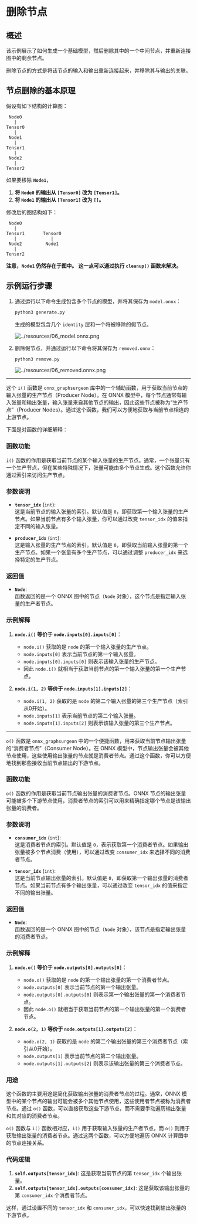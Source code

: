 

# 删除节点

## 概述

该示例展示了如何生成一个基础模型，然后删除其中的一个中间节点，并重新连接图中的剩余节点。

删除节点的方式是将该节点的输入和输出重新连接起来，并移除其与输出的关联。

## 节点删除的基本原理

假设有如下结构的计算图：

     Node0
       |
    Tensor0
       |
     Node1
       |
    Tensor1
       |
     Node2
       |
    Tensor2

如果要移除 **`Node1`**，
1. **将 `Node0` 的输出从 `[Tensor0]` 改为 `[Tensor1]`。**
2. **将 `Node1` 的输出从 `[Tensor1]` 改为 `[]`。**

修改后的图结构如下：

     Node0
       |
    Tensor1       Tensor0
       |             |
     Node2         Node1
       |
    Tensor2

**注意，`Node1` 仍然存在于图中。**
**这一点可以通过执行 `cleanup()` 函数来解决。**

## 示例运行步骤

1. 通过运行以下命令生成包含多个节点的模型，并将其保存为 `model.onnx`：
    ```bash
    python3 generate.py
    ```

    生成的模型包含几个 `identity` 层和一个将被移除的假节点。

    ![../resources/06_model.onnx.png](../resources/06_model.onnx.png)

2. 删除假节点，并通过运行以下命令将其保存为 `removed.onnx`：
    ```bash
    python3 remove.py
    ```

    ![../resources/06_removed.onnx.png](../resources/06_removed.onnx.png)

---

这个 `i()` 函数是 `onnx_graphsurgeon` 库中的一个辅助函数，用于获取当前节点的输入张量的生产节点（Producer Node）。在 ONNX 模型中，每个节点通常有输入张量和输出张量，输入张量来自其他节点的输出，因此这些节点被称为“生产节点”（Producer Nodes）。通过这个函数，我们可以方便地获取与当前节点相连的上游节点。

下面是对函数的详细解释：

### 函数功能

`i()` 函数的作用是获取当前节点的某个输入张量的生产节点。通常，一个张量只有一个生产节点，但在某些特殊情况下，张量可能由多个节点生成。这个函数允许你通过索引来访问生产节点。

### 参数说明

- **`tensor_idx`** (`int`):  
  这是当前节点的输入张量的索引。默认值是 `0`，即获取第一个输入张量的生产节点。如果当前节点有多个输入张量，你可以通过改变 `tensor_idx` 的值来指定不同的输入张量。
  
- **`producer_idx`** (`int`):  
  这是输入张量的生产节点的索引。默认值是 `0`，即获取当前输入张量的第一个生产节点。如果一个张量有多个生产节点，可以通过调整 `producer_idx` 来选择特定的生产节点。

### 返回值

- **`Node`**:  
  函数返回的是一个 ONNX 图中的节点（`Node` 对象），这个节点是指定输入张量的生产者节点。

### 示例解释

1. **`node.i()` 等价于 `node.inputs[0].inputs[0]`**：
   - `node.i()` 获取的是 `node` 的第一个输入张量的生产节点。
   - `node.inputs[0]` 表示当前节点的第一个输入张量。
   - `node.inputs[0].inputs[0]` 则表示该输入张量的生产节点。
   - 因此 `node.i()` 就相当于获取当前节点的第一个输入张量的第一个生产节点。

2. **`node.i(1, 2)` 等价于 `node.inputs[1].inputs[2]`**：
   - `node.i(1, 2)` 获取的是 `node` 的第二个输入张量的第三个生产节点（索引从0开始）。
   - `node.inputs[1]` 表示当前节点的第二个输入张量。
   - `node.inputs[1].inputs[2]` 则表示该输入张量的第三个生产节点。

---

`o()` 函数是 `onnx_graphsurgeon` 中的一个便捷函数，用来获取当前节点输出张量的“消费者节点”（Consumer Node）。在 ONNX 模型中，节点输出张量会被其他节点使用，这些使用输出张量的节点就是消费者节点。通过这个函数，你可以方便地找到那些接收当前节点输出的下游节点。

### 函数功能

`o()` 函数的作用是获取当前节点输出张量的消费者节点。ONNX 节点的输出张量可能被多个下游节点使用，消费者节点的索引可以用来精确指定哪个节点是该输出张量的消费者。

### 参数说明

- **`consumer_idx`** (`int`):  
  这是消费者节点的索引。默认值是 `0`，表示获取第一个消费者节点。如果输出张量被多个节点消费（使用），可以通过改变 `consumer_idx` 来选择不同的消费者节点。
  
- **`tensor_idx`** (`int`):  
  这是当前节点输出张量的索引。默认值是 `0`，即获取第一个输出张量的消费者节点。如果当前节点有多个输出张量，可以通过改变 `tensor_idx` 的值来指定不同的输出张量。

### 返回值

- **`Node`**:  
  函数返回的是一个 ONNX 图中的节点（`Node` 对象），该节点是指定输出张量的消费者节点。

### 示例解释

1. **`node.o()` 等价于 `node.outputs[0].outputs[0]`**：
   - `node.o()` 获取的是 `node` 的第一个输出张量的第一个消费者节点。
   - `node.outputs[0]` 表示当前节点的第一个输出张量。
   - `node.outputs[0].outputs[0]` 则表示第一个输出张量的第一个消费者节点。
   - 因此 `node.o()` 就相当于获取当前节点的第一个输出张量的第一个消费者节点。

2. **`node.o(2, 1)` 等价于 `node.outputs[1].outputs[2]`**：
   - `node.o(2, 1)` 获取的是 `node` 的第二个输出张量的第三个消费者节点（索引从0开始）。
   - `node.outputs[1]` 表示当前节点的第二个输出张量。
   - `node.outputs[1].outputs[2]` 则表示该输出张量的第三个消费者节点。

### 用途

这个函数的主要用途是简化获取输出张量的消费者节点的过程。通常，ONNX 模型中的某个节点的输出可能会被多个其他节点使用，这些使用者节点被称为消费者节点。通过 `o()` 函数，可以直接获取这些下游节点，而不需要手动遍历输出张量和其对应的消费者节点。

`o()` 函数与 `i()` 函数相对应，`i()` 用于获取输入张量的生产者节点，而 `o()` 则用于获取输出张量的消费者节点。通过这两个函数，可以方便地遍历 ONNX 计算图中的节点连接关系。

### 代码逻辑

1. **`self.outputs[tensor_idx]`**: 这是获取当前节点的第 `tensor_idx` 个输出张量。
2. **`self.outputs[tensor_idx].outputs[consumer_idx]`**: 这是获取该输出张量的第 `consumer_idx` 个消费者节点。

这样，通过设置不同的 `tensor_idx` 和 `consumer_idx`，可以快速找到输出张量的下游节点。
